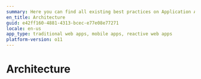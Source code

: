 ```yaml
---
summary: Here you can find all existing best practices on Application Architecture.
en_title: Architecture
guid: e42ff160-4881-4313-bcec-e77e08e77271
locale: en-us
app_type: traditional web apps, mobile apps, reactive web apps
platform-version: o11
---
```

# Architecture

